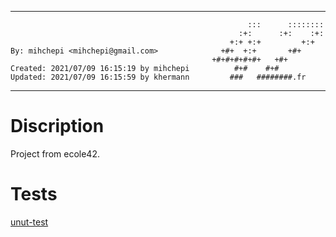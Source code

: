  **************************************************************************** 
                                                                              
                                                         :::      ::::::::    
                                                       :+:      :+:    :+:    
                                                     +:+ +:+         +:+      
    By: mihchepi <mihchepi@gmail.com>              +#+  +:+       +#+         
                                                 +#+#+#+#+#+   +#+            
    Created: 2021/07/09 16:15:19 by mihchepi          #+#    #+#              
    Updated: 2021/07/09 16:15:59 by khermann         ###   ########.fr        
                                                                              
 **************************************************************************** 

# Discription
Project from ecole42. 


# Tests
[unut-test](https://github.com/alelievr/libft-unit-test.git)
